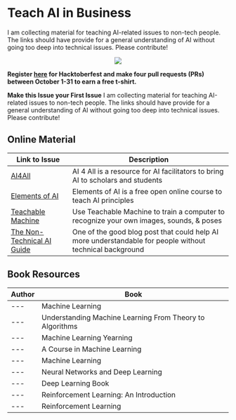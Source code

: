 # Teach AI in Business

I am collecting material for teaching AI-related issues to non-tech people. The links should have provide for a general understanding of AI without going too deep into technical issues. Please contribute! 

<p align="center">
    <a href="https://hacktoberfest.digitalocean.com/">
    	<img src="https://hacktoberfest.digitalocean.com/assets/HF-full-logo-b05d5eb32b3f3ecc9b2240526104cf4da3187b8b61963dd9042fdc2536e4a76c.svg" >
    </a>
</p>

**Register [here](https://hacktoberfest.digitalocean.com) for Hacktoberfest and make four pull requests (PRs) between October 1-31 to earn a free t-shirt.**


**Make this Issue your First Issue**
I am collecting material for teaching AI-related issues to non-tech people. The links should have provide for a general understanding of AI without going too deep into technical issues. Please contribute! 

## Online Material
| Link to Issue                                                 | Description                                                                                              |
| ------------------------------------------------------------- | -------------------------------------------------------------------------------------------------------- |
| [AI4All](https://ai4all.docebosaas.com/learn)                 | AI 4 All is a resource for AI facilitators to bring AI to scholars and students                          |
| [Elements of AI](https://www.elementsofai.com/)               | Elements of AI is a free open online course to teach AI principles                                       |
| [Teachable Machine](https://teachablemachine.withgoogle.com/) | Use Teachable Machine to train a computer to recognize your own images, sounds, & poses                  |
| [The Non-Technical AI Guide](https://rb.gy/rqxt0v)            | One of the good blog post that could help AI more understandable for people without technical background |



## Book Resources
| Author | Book                                                     |
| ------ | -------------------------------------------------------- |
| ---    | Machine Learning                                         |
| ---    | Understanding Machine Learning From Theory to Algorithms |
| ---    | Machine Learning Yearning                                |
| ---    | A Course in Machine Learning                             |
| ---    | Machine Learning                                         |
| ---    | Neural Networks and Deep Learning                        |
| ---    | Deep Learning Book                                       |
| ---    | Reinforcement Learning: An Introduction                  |
| ---    | Reinforcement Learning                                   |